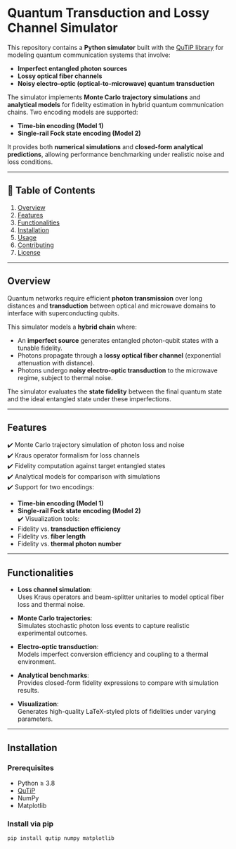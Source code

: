 
# Quantum Transduction and Lossy Channel Simulator

This repository contains a **Python simulator** built with the [QuTiP library](http://qutip.org/) for modeling quantum communication systems that involve:

- **Imperfect entangled photon sources**  
- **Lossy optical fiber channels**  
- **Noisy electro-optic (optical-to-microwave) quantum transduction**

The simulator implements **Monte Carlo trajectory simulations** and **analytical models** for fidelity estimation in hybrid quantum communication chains. Two encoding models are supported:
- **Time-bin encoding (Model 1)**
- **Single-rail Fock state encoding (Model 2)**

It provides both **numerical simulations** and **closed-form analytical predictions**, allowing performance benchmarking under realistic noise and loss conditions.  

---

## 📑 Table of Contents

1. [Overview](#overview)  
2. [Features](#features)  
3. [Functionalities](#functionalities)  
4. [Installation](#installation)  
5. [Usage](#usage)  
6. [Contributing](#contributing)  
7. [License](#license)  

---

## Overview

Quantum networks require efficient **photon transmission** over long distances and **transduction** between optical and microwave domains to interface with superconducting qubits.  

This simulator models a **hybrid chain** where:
- An **imperfect source** generates entangled photon-qubit states with a tunable fidelity.
- Photons propagate through a **lossy optical fiber channel** (exponential attenuation with distance).
- Photons undergo **noisy electro-optic transduction** to the microwave regime, subject to thermal noise.  

The simulator evaluates the **state fidelity** between the final quantum state and the ideal entangled state under these imperfections.

---

## Features

✔️ Monte Carlo trajectory simulation of photon loss and noise  
✔️ Kraus operator formalism for loss channels  
✔️ Fidelity computation against target entangled states  
✔️ Analytical models for comparison with simulations  
✔️ Support for two encodings:
- **Time-bin encoding (Model 1)**
- **Single-rail Fock state encoding (Model 2)**  
✔️ Visualization tools:
- Fidelity vs. **transduction efficiency**  
- Fidelity vs. **fiber length**  
- Fidelity vs. **thermal photon number**

---

## Functionalities

- **Loss channel simulation**:  
  Uses Kraus operators and beam-splitter unitaries to model optical fiber loss and thermal noise.  

- **Monte Carlo trajectories**:  
  Simulates stochastic photon loss events to capture realistic experimental outcomes.  

- **Electro-optic transduction**:  
  Models imperfect conversion efficiency and coupling to a thermal environment.  

- **Analytical benchmarks**:  
  Provides closed-form fidelity expressions to compare with simulation results.  

- **Visualization**:  
  Generates high-quality LaTeX-styled plots of fidelities under varying parameters.  

---

## Installation

### Prerequisites
- Python ≥ 3.8  
- [QuTiP](http://qutip.org/)  
- NumPy  
- Matplotlib  

### Install via pip
```bash
pip install qutip numpy matplotlib
